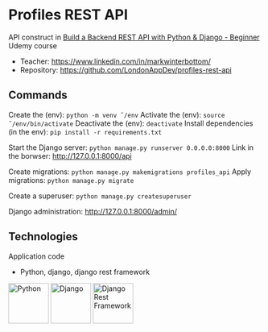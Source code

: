 # Profiles REST API

API construct in [Build a Backend REST API with Python & Django - Beginner](https://www.udemy.com/course/django-python/) Udemy course

- Teacher: https://www.linkedin.com/in/markwinterbottom/ 
- Repository: https://github.com/LondonAppDev/profiles-rest-api

## Commands

Create the (env): `python -m venv ˜/env`
Activate the (env): `source ˜/env/bin/activate`
Deactivate the (env): `deactivate`
Install dependencies (in the env): `pip install -r requirements.txt`

Start the Django server: `python manage.py runserver 0.0.0.0:8000`
Link in the borwser: http://127.0.0.1:8000/api

Create migrations: `python manage.py makemigrations profiles_api`
Apply migrations: `python manage.py migrate`

Create a superuser: `python manage.py createsuperuser`

Django administration: http://127.0.0.1:8000/admin/

## Technologies

Application code

- Python, django, django rest framework

<img title="Python" alt="Python" height="80" width="80" src="https://cdn.jsdelivr.net/gh/devicons/devicon@latest/icons/python/python-original.svg" /> <img title="Django" alt="Django" height="80" width="80" src="https://cdn.jsdelivr.net/gh/devicons/devicon@latest/icons/django/django-plain.svg" /> <img title="Django Rest Framework" alt="Django Rest Framework" height="80" width="80" src="https://cdn.jsdelivr.net/gh/devicons/devicon@latest/icons/djangorest/djangorest-original.svg" />
